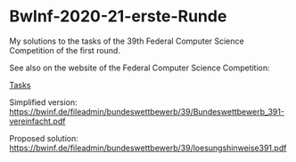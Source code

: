 # BwInf-2020-21-erste-Runde
My solutions to the tasks of the 39th Federal Computer Science Competition of the first round.


See also on the website of the Federal Computer Science Competition:

[Tasks](https://bwinf.de/fileadmin/bundeswettbewerb/39/Bundeswettbewerb-Aufgabenblatt.pdf)

Simplified version: https://bwinf.de/fileadmin/bundeswettbewerb/39/Bundeswettbewerb_391-vereinfacht.pdf

Proposed solution: https://bwinf.de/fileadmin/bundeswettbewerb/39/loesungshinweise391.pdf
